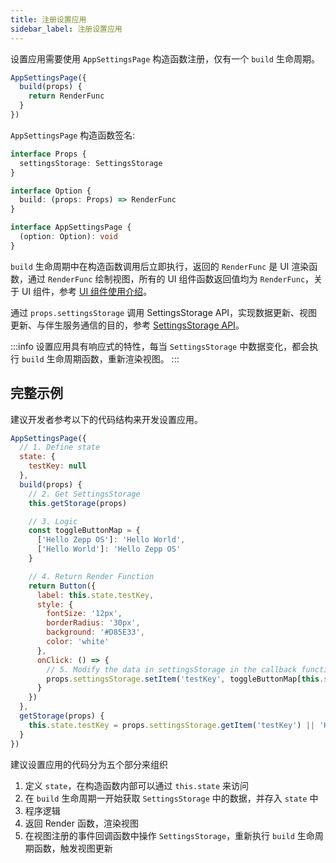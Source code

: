 ```yaml
---
title: 注册设置应用
sidebar_label: 注册设置应用
---
```


设置应用需要使用 `AppSettingsPage` 构造函数注册，仅有一个 `build` 生命周期。

```js title="app.js"
AppSettingsPage({
  build(props) {
    return RenderFunc
  }
})
```

`AppSettingsPage` 构造函数签名:

```ts
interface Props {
  settingsStorage: SettingsStorage
}

interface Option {
  build: (props: Props) => RenderFunc
}

interface AppSettingsPage {
  (option: Option): void
}
```

`build` 生命周期中在构造函数调用后立即执行，返回的 `RenderFunc` 是 UI 渲染函数，通过 `RenderFunc` 绘制视图，所有的 UI 组件函数返回值均为 `RenderFunc`，关于 UI 组件，参考 [UI 组件使用介绍](./ui-intro.md)。

通过 `props.settingsStorage` 调用 SettingsStorage API，实现数据更新、视图更新、与伴生服务通信的目的，参考 [SettingsStorage API](../../../reference/side-service-api/settings-storage.mdx)。

:::info
设置应用具有响应式的特性，每当 `SettingsStorage` 中数据变化，都会执行 `build` 生命周期函数，重新渲染视图。
:::

## 完整示例

建议开发者参考以下的代码结构来开发设置应用。

```js
AppSettingsPage({
  // 1. Define state
  state: {
    testKey: null
  },
  build(props) {
    // 2. Get SettingsStorage
    this.getStorage(props)

    // 3. Logic
    const toggleButtonMap = {
      ['Hello Zepp OS']: 'Hello World',
      ['Hello World']: 'Hello Zepp OS'
    }

    // 4. Return Render Function
    return Button({
      label: this.state.testKey,
      style: {
        fontSize: '12px',
        borderRadius: '30px',
        background: '#D85E33',
        color: 'white'
      },
      onClick: () => {
        // 5. Modify the data in settingsStorage in the callback function of the event
        props.settingsStorage.setItem('testKey', toggleButtonMap[this.state.testKey])
      }
    })
  },
  getStorage(props) {
    this.state.testKey = props.settingsStorage.getItem('testKey') || 'Hello World'
  }
})
```

建议设置应用的代码分为五个部分来组织

1. 定义 `state`，在构造函数内部可以通过 `this.state` 来访问
2. 在 `build` 生命周期一开始获取 `SettingsStorage` 中的数据，并存入 `state` 中
3. 程序逻辑
4. 返回 Render 函数，渲染视图
5. 在视图注册的事件回调函数中操作 `SettingsStorage`，重新执行 `build` 生命周期函数，触发视图更新
